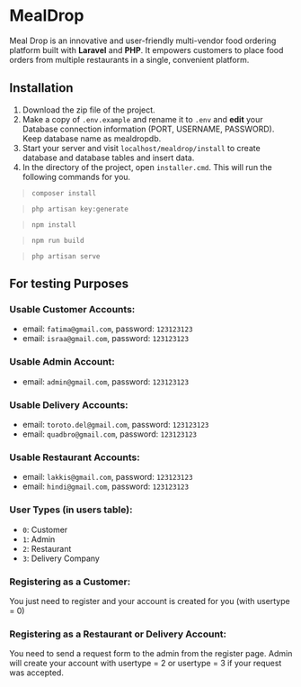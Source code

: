 # MealDrop

Meal Drop is an innovative and user-friendly multi-vendor food ordering platform built with **Laravel** and **PHP**. It empowers customers to place food orders from multiple restaurants in a single, convenient platform.

## Installation

1. Download the zip file of the project.
2. Make a copy of `.env.example` and rename it to `.env` and **edit** your Database connection information (PORT, USERNAME, PASSWORD). Keep database name as mealdropdb.
3. Start your server and visit `localhost/mealdrop/install` to create database and database tables and insert data.
4. In the directory of the project, open `installer.cmd`. This will run the following commands for you.

> `composer install`

> `php artisan key:generate`

> `npm install`

> `npm run build`

> `php artisan serve`

## For testing Purposes

### Usable Customer Accounts:
- email: `fatima@gmail.com`, password: `123123123`
- email: `israa@gmail.com`, password: `123123123`

### Usable Admin Account:
- email: `admin@gmail.com`, password: `123123123`

### Usable Delivery Accounts:
- email: `toroto.del@gmail.com`, password: `123123123`
- email: `quadbro@gmail.com`, password: `123123123`

### Usable Restaurant Accounts:
- email: `lakkis@gmail.com`, password: `123123123`
- email: `hindi@gmail.com`, password: `123123123`

### User Types (in users table):
- `0`: Customer
- `1`: Admin
- `2`: Restaurant
- `3`: Delivery Company

### Registering as a Customer:
 You just need to register and your account is created for you (with usertype = 0)
 
### Registering as a Restaurant or Delivery Account:
 You need to send a request form to the admin from the register page.
 Admin will create your account with usertype = 2 or usertype = 3 if your request was accepted.
